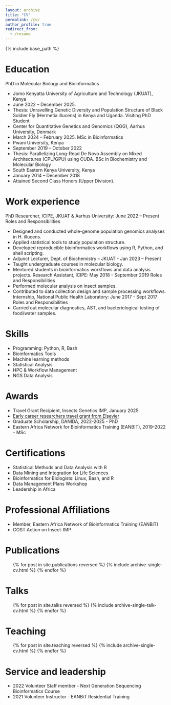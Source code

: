 ```yaml
---
layout: archive
title: "CV"
permalink: /cv/
author_profile: true
redirect_from:
  - /resume
---
```


{% include base_path %}

Education
======
PhD in Molecular Biology and Bioinformatics
*	Jomo Kenyatta University of Agriculture and Technology (JKUAT), Kenya
*	June 2022 – December 2025.
*	Thesis: Unravelling Genetic Diversity and Population Structure of Black Soldier Fly (Hermetia illucens) in Kenya and Uganda.
Visiting PhD Student
*	Center for Quantitative Genetics and Genomics (QGG), Aarhus University, Denmark 
*	March 2024 – February 2025.
MSc in Bioinformatics
*	Pwani University, Kenya 
*	September 2019 – October 2022
*	Thesis: Parallelizing Long-Read De Novo Assembly on Mixed Architectures (CPU/GPU) using CUDA.
BSc in Biochemistry and Molecular Biology
*	South Eastern Kenya University, Kenya 
*	January 2014 – December 2018
*	Attained Second Class Honors (Upper Division). 

Work experience
======
PhD Researcher, ICIPE, JKUAT & Aarhus University: June 2022 – Present
Roles and Responsibilities 
*	Designed and conducted whole-genome population genomics analyses in H. illucens.
*	Applied statistical tools to study population structure.
*	Developed reproducible bioinformatics workflows using R, Python, and shell scripting.
*	Adjunct Lecturer, Dept. of Biochemistry – JKUAT - Jan 2023 – Present
*	Taught undergraduate courses in molecular biology.
*	Mentored students in bioinformatics workflows and data analysis projects.
Research Assistant, ICIPE: May 2018 - September 2019
Roles and Responsibilities
*	Performed molecular analysis on insect samples.
*	Contributed to data collection design and sample processing workflows.
Internship, National Public Health Laboratory: June 2017 - Sept 2017
Roles and Responsibilities 
*	Carried out molecular diagnostics, AST, and bacteriological testing of food/water samples.

Skills
======
*	Programming: Python, R, Bash
*	Bioinformatics Tools
*	Machine learning methods
*	Statistical Analysis
*	HPC & Workflow Management
*	NGS Data Analysis

Awards
======
* Travel Grant Recipient, Insects Genetics IMP, January 2025
* [Early career researchers travel grant from Elsevier](http://www.icipe.org/news/early-career-researchers-receive-grants-elsevier)
* Graduate Scholarship, DANIDA, 2022-2025 - PhD
* Eastern Africa Network for Bioinformatics Training (EANBIT), 2019-2022 - MSc

Certifications
======
* Statistical Methods and Data Analysis with R
* Data Mining and Integration for Life Sciences
* Bioinformatics for Biologists: Linux, Bash, and R
* Data Management Plans Workshop
* Leadership in Africa

Professional Affiliations
======
* Member, Eastern Africa Network of Bioinformatics Training (EANBiT)
* COST Action on Insect-IMP

Publications
======
  <ul>{% for post in site.publications reversed %}
    {% include archive-single-cv.html %}
  {% endfor %}</ul>
  
Talks
======
  <ul>{% for post in site.talks reversed %}
    {% include archive-single-talk-cv.html  %}
  {% endfor %}</ul>
  
Teaching
======
  <ul>{% for post in site.teaching reversed %}
    {% include archive-single-cv.html %}
  {% endfor %}</ul>
  
Service and leadership
======
* 2022 Volunteer Staff member - Next Generation Sequencing Bioinformatics Course
* 2021 Volunteer Instructor - EANBiT Residential Training
